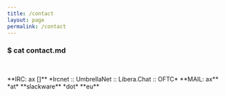 ```yaml
---
title: /contact
layout: page
permalink: /contact
---
```

### $ cat contact.md
<p>&nbsp;</p>
**IRC: ax []** *Ircnet :: UmbrellaNet :: Libera.Chat :: OFTC*
**MAIL: ax** *at* **slackware** *dot* **eu**
